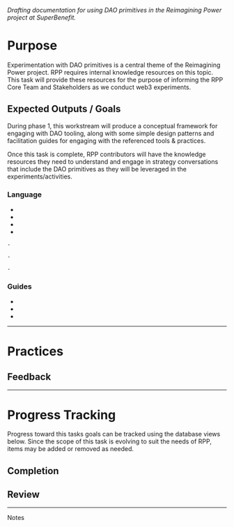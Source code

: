 _Drafting documentation for using DAO primitives in the Reimagining Power project at SuperBenefit._

# Purpose

Experimentation with DAO primitives is a central theme of the Reimagining Power project. RPP requires internal knowledge resources on this topic. This task will provide these resources for the purpose of informing the RPP Core Team and Stakeholders as we conduct web3 experiments.

## Expected Outputs / Goals

During phase 1, this workstream will produce a conceptual framework for engaging with DAO tooling, along with some simple design patterns and facilitation guides for engaging with the referenced tools & practices.

Once this task is complete, RPP contributors will have the knowledge resources they need to understand and engage in strategy conversations that include the DAO primitives as they will be leveraged in the experiments/activities. 

### Language

-  

  -  

  -  

-   

    -  

    -  

    -  

### Guides

-  

  -  

-  

---

# Practices

## Feedback

---

# Progress Tracking

Progress toward this tasks goals can be tracked using the database views below. Since the scope of this task is evolving to suit the needs of RPP, items may be added or removed as needed.

## Completion

## Review

---

Notes

